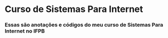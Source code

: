 # Curso de Sistemas Para Internet

### Essas são anotações e códigos do meu curso de Sistemas Para Internet no IFPB